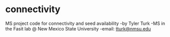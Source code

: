 # connectivity
MS project code for connectivity and seed availability
-by Tyler Turk
-MS in the Fasit lab @ New Mexico State University
-email: tturk@nmsu.edu
